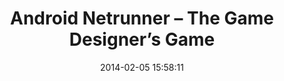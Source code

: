 ---
date: 2014-02-05 15:58:11
link:
  source: pocket
  source_url: https://getpocket.com
  text: "Android Netrunner \u2013 The Game Designer\u2019s Game"
  url: http://gamedesignreviews.com/scrapbook/android-netrunner-the-game-designers-game/
slug: android-netrunner-the-game-designers-game
source: pocket
title: "Android Netrunner \u2013 The Game Designer\u2019s Game"
---
